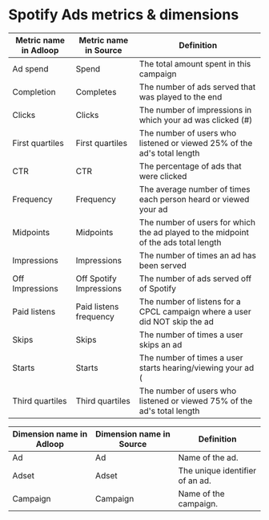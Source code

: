 # Spotify Ads metrics & dimensions

| **Metric name in Adloop** | **Metric name in Source** | **Definition**                                                                      |
| ------------------------- | ------------------------- | ----------------------------------------------------------------------------------- |
| Ad spend                  | Spend                     | The total amount spent in this campaign                                             |
| Completion                | Completes                 |  The number of ads served that was played to the end                                |
| Clicks                    | Clicks                    | The number of impressions in which your ad was clicked (#)                          |
| First quartiles           | First quartiles           |  The number of users who listened or viewed 25% of the ad's total length            |
| CTR                       | CTR                       | The percentage of ads that were clicked                                             |
| Frequency                 | Frequency                 | The average number of times each person heard or viewed your ad                     |
| Midpoints                 | Midpoints                 | The number of users for which the ad played to the midpoint of the ads total length |
| Impressions               | Impressions               | The number of times an ad has been served                                           |
| Off Impressions           | Off Spotify Impressions   | The number of ads served off of Spotify                                             |
| Paid listens              | Paid listens frequency    | The number of listens for a CPCL campaign where a user did NOT skip the ad          |
| Skips                     | Skips                     | The number of times a user skips an ad                                              |
| Starts                    | Starts                    | The number of times a user starts hearing/viewing your ad (                         |
| Third quartiles           | Third quartiles           | The number of users who listened or viewed 75% of the ad's total length             |

| **Dimension name in Adloop** | **Dimension name in Source** | **Definition**                  |
| ---------------------------- | ---------------------------- | ------------------------------- |
| Ad                           | Ad                           | Name of the ad.                 |
| Adset                        | Adset                        | The unique identifier of an ad. |
| Campaign                     | Campaign                     | Name of the campaign.           |
